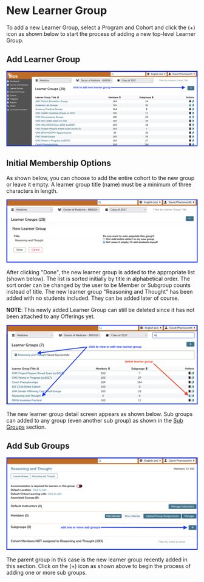 # New Learner Group

To add a new Learner Group, select a Program and Cohort and click the (+) icon as shown below to start the process of adding a new top-level Learner Group.

## Add Learner Group 

![click to add](../images/new_learner_group/click_to_add.png)

## Initial Membership Options

As shown below, you can choose to add the entire cohort to the new group or leave it empty. A learner group title (name) must be a minimum of three characters in length.

![membership options](../images/new_learner_group/membership_options.png)

After clicking "Done", the new learner group is added to the appropriate list (shown below). The list is sorted initially by title in alphabetical order. The sort order can be changed by the user to be Member or Subgroup counts instead of title. The new learner group "Reasoning and Thought" has been added with no students included. They can be added later of course.

**NOTE**: This newly added Learner Group can still be deleted since it has not been attached to any Offerings yet.

![learner group added](../images/new_learner_group/learner_group_added.png)

The new learner group detail screen appears as shown below. Sub groups can added to any group (even another sub group) as shown in the [Sub Groups](https://iliosproject.gitbook.io/ilios-user-guide/learner-groups/sub-groups) section.

## Add Sub Groups

![add sub groups](../images/new_learner_group/add_sub_groups.png)

The parent group in this case is the new learner group recently added in this section. Click on the (+) icon as shown above to begin the process of adding one or more sub groups.

